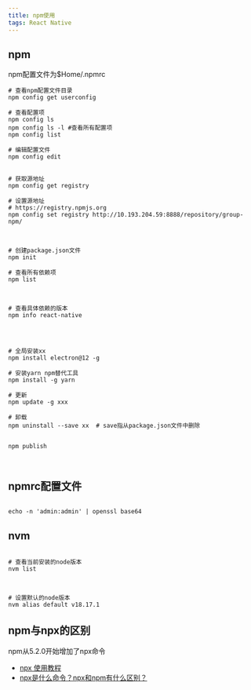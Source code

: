 ```yaml
---
title: npm使用
tags: React Native 
---
```




## npm

npm配置文件为$Home/.npmrc

```
# 查看npm配置文件目录
npm config get userconfig

# 查看配置项
npm config ls
npm config ls -l #查看所有配置项
npm config list

# 编辑配置文件
npm config edit


# 获取源地址
npm config get registry

# 设置源地址
# https://registry.npmjs.org
npm config set registry http://10.193.204.59:8888/repository/group-npm/



# 创建package.json文件
npm init

# 查看所有依赖项
npm list



# 查看具体依赖的版本
npm info react-native




# 全局安装xx
npm install electron@12 -g

# 安装yarn npm替代工具
npm install -g yarn

# 更新
npm update -g xxx

# 卸载
npm uninstall --save xx  # save指从package.json文件中删除


npm publish



```



## npmrc配置文件

```

echo -n 'admin:admin' | openssl base64

```


## nvm

```

# 查看当前安装的node版本
nvm list



# 设置默认的node版本
nvm alias default v18.17.1
```


## npm与npx的区别

npm从5.2.0开始增加了npx命令

- [npx 使用教程](https://www.ruanyifeng.com/blog/2019/02/npx.html)
- [npx是什么命令？npx和npm有什么区别？](https://newsn.net/say/npx.html)



